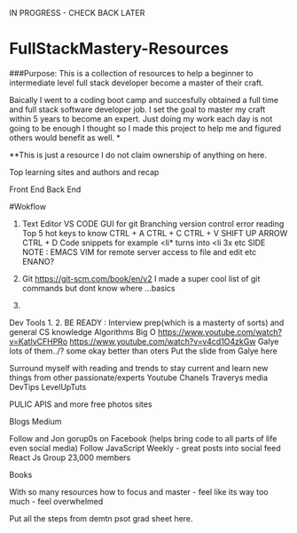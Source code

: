 IN PROGRESS - CHECK BACK LATER 

# FullStackMastery-Resources

###Purpose:  This is a collection of resources to help a beginner to intermediate level full stack developer
 become a master of their craft.

Baically I went to a coding boot camp and succesfully obtained a full time and full stack software developer job. I set the goal
to master my craft within 5 years to become an expert.  Just doing my work each day is not going to be enough I thought so 
I made this project to help me and figured others would benefit as well. *

**This is just a resource I do not claim ownership of anything on here.  

Top learning sites and authors and recap

Front End
Back End

#Wokflow
1. Text Editor
VS CODE GUI for git
Branching version control error reading 
Top 5 hot keys to know 
CTRL + A
CTRL + C 
CTRL + V
SHIFT UP ARROW
CTRL + D
Code snippets
for example 
<li*  turns into <li 3x etc 
SIDE NOTE : EMACS VIM for remote server access to file and edit etc ENANO?

2. Git https://git-scm.com/book/en/v2
I made a super cool list of git commands but dont know where ...basics

3. 

Dev Tools
1.
2.
BE READY : Interview prep(which is a masterty of sorts) and general CS knowledge 
Algorithms
Big O
https://www.youtube.com/watch?v=KatlvCFHPRo
https://www.youtube.com/watch?v=v4cd1O4zkGw
Galye lots of them../? some okay better than oters
Put the slide from Galye here 

Surround myself with reading and trends to stay current and learn new things from other passionate/experts
Youtube Chanels
Traverys media
DevTips
LevelUpTuts

PULIC APIS and more
free photos sites

Blogs
Medium

Follow and Jon gorup0s on Facebook (helps bring code to all parts of life even social media)
Follow JavaScript Weekly - great posts into social feed
React Js Group 23,000 members

Books 

With so many resources how to focus and master - feel like its way too much - feel overwhelmed


Put all the steps from demtn psot grad sheet here. 
